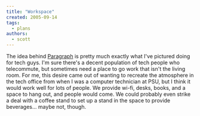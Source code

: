 ```yaml
---
title: "Workspace"
created: 2005-09-14
tags:
  - plans
authors:
  - scott
---
```


The idea behind [Paragraph](http://www.paragraphny.com/) is pretty much exactly what I've pictured doing for tech guys. I'm sure there's a decent population of tech people who telecommute, but sometimes need a place to go work that isn't the living room. For me, this desire came out of wanting to recreate the atmosphere in the tech office from when I was a computer technician at PSU, but I think it would work well for lots of people. We provide wi-fi, desks, books, and a space to hang out, and people would come. We could probably even strike a deal with a coffee stand to set up a stand in the space to provide beverages... maybe not, though.
